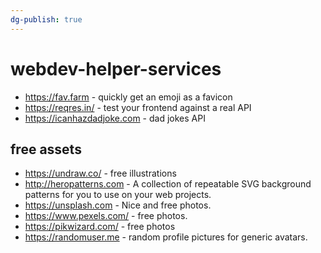 ```yaml
---
dg-publish: true
---
```

# webdev-helper-services

- <https://fav.farm> - quickly get an emoji as a favicon
- <https://reqres.in/> - test your frontend against a real API
- <https://icanhazdadjoke.com> - dad jokes API


## free assets

- <https://undraw.co/> - free illustrations
- <http://heropatterns.com> - A collection of repeatable SVG background patterns for you to use on your web projects.
- <https://unsplash.com> - Nice and free photos.
- <https://www.pexels.com/> - free photos.
- <https://pikwizard.com/> - free photos
- <https://randomuser.me> - random profile pictures for generic avatars.